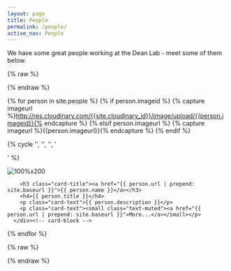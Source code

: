 ```yaml
---
layout: page
title: People
permalink: /people/
active_nav: People
---
```


We have some great people working at the Dean Lab - meet some of them below.

{% raw %}
<div class="container">
  <div class="row">
{% endraw %}

{% for person in site.people %}
  {% if person.imageid %}
    {% capture imageurl %}http://res.cloudinary.com/{{site.cloudinary_id}}/image/upload/{{person.imageid}}{% endcapture %}
  {% elsif person.imageurl %}
    {% capture imageurl %}{{person.imageurl}}{% endcapture %}
  {% endif %}

  {% cycle '', '', '', '</div><div class="row">' %}
  <div class="col-sm-4">
    <div class="card">
      <img alt="100%x200" class="card-img-top img-responsive" style="display: block;" src="{{ imageurl }}">
      <div class="card-block">

        <h3 class="card-title"><a href="{{ person.url | prepend: site.baseurl }}">{{ person.name }}</a></h3>
        <h4>{{ person.title }}</h4>
        <p class="card-text">{{ person.description }}</p>
        <p class="card-text"><small class="text-muted"><a href="{{ person.url | prepend: site.baseurl }}">More...</a></small></p>
      </div><!-- card-block -->
  </div><!-- card -->
</div><!-- col-sm-4 -->
{% endfor %}

{% raw %}
  </div><!-- row -->
</div><!-- container -->
{% endraw %}

